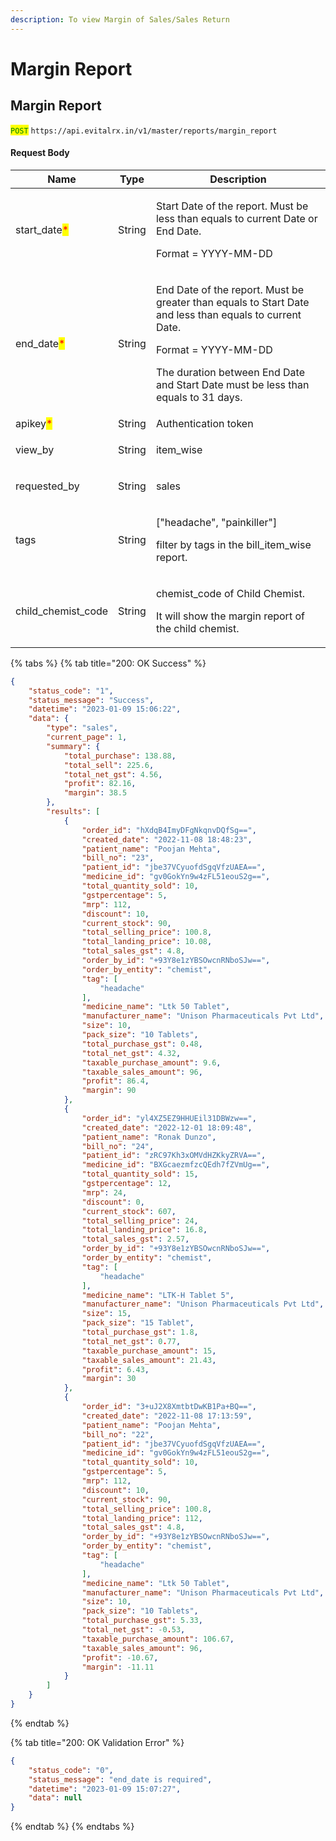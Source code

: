 ```yaml
---
description: To view Margin of Sales/Sales Return
---
```


# Margin Report

## Margin Report&#x20;

<mark style="color:green;">`POST`</mark> `https://api.evitalrx.in/v1/master/reports/margin_report`

#### Request Body

| Name                                          | Type   | Description                                                                                                                                                                                                                                    |
| --------------------------------------------- | ------ | ---------------------------------------------------------------------------------------------------------------------------------------------------------------------------------------------------------------------------------------------- |
| start\_date<mark style="color:red;">\*</mark> | String | <p>Start Date of the report. Must be less than equals to current Date or End Date.</p><p></p><p>Format = YYYY-MM-DD</p>                                                                                                                        |
| end\_date<mark style="color:red;">\*</mark>   | String | <p>End Date of the report. Must be greater than equals to Start Date and less than equals to current Date.</p><p></p><p>Format = YYYY-MM-DD</p><p></p><p>The duration between End Date and Start Date must be less than equals to 31 days.</p> |
| apikey<mark style="color:red;">\*</mark>      | String | Authentication token                                                                                                                                                                                                                           |
| view\_by                                      | String | <p>item_wise | bill_item_wise</p><p></p><p>bill_item_wise: Show the margin on Sales bills.</p><p>item_wise: Show the margin on items.</p><p></p><p>Default Value: bill_item_wise</p><p></p>                                                    |
| requested\_by                                 | String | <p>sales | sale_return</p><p></p><p>sales: Show Sales Margin Report. </p><p>sale_return: Show Sales Return Margin Report.</p><p></p><p>Default: sales</p>                                                                                      |
| tags                                          | String | <p>["headache", "painkiller"]</p><p></p><p>filter by tags in the bill_item_wise report.</p>                                                                                                                                                    |
| child\_chemist\_code                          | String | <p>chemist_code of Child Chemist. </p><p></p><p>It will show the margin report of the child chemist.</p>                                                                                                                                       |

{% tabs %}
{% tab title="200: OK Success" %}
```json
{
    "status_code": "1",
    "status_message": "Success",
    "datetime": "2023-01-09 15:06:22",
    "data": {
        "type": "sales",
        "current_page": 1,
        "summary": {
            "total_purchase": 138.88,
            "total_sell": 225.6,
            "total_net_gst": 4.56,
            "profit": 82.16,
            "margin": 38.5
        },
        "results": [
            {
                "order_id": "hXdqB4ImyDFgNkqnvDQfSg==",
                "created_date": "2022-11-08 18:48:23",
                "patient_name": "Poojan Mehta",
                "bill_no": "23",
                "patient_id": "jbe37VCyuofdSgqVfzUAEA==",
                "medicine_id": "gv0GokYn9w4zFL51eouS2g==",
                "total_quantity_sold": 10,
                "gstpercentage": 5,
                "mrp": 112,
                "discount": 10,
                "current_stock": 90,
                "total_selling_price": 100.8,
                "total_landing_price": 10.08,
                "total_sales_gst": 4.8,
                "order_by_id": "+93Y8e1zYBSOwcnRNboSJw==",
                "order_by_entity": "chemist",
                "tag": [
                    "headache"
                ],
                "medicine_name": "Ltk 50 Tablet",
                "manufacturer_name": "Unison Pharmaceuticals Pvt Ltd",
                "size": 10,
                "pack_size": "10 Tablets",
                "total_purchase_gst": 0.48,
                "total_net_gst": 4.32,
                "taxable_purchase_amount": 9.6,
                "taxable_sales_amount": 96,
                "profit": 86.4,
                "margin": 90
            },
            {
                "order_id": "yl4XZ5EZ9HHUEil31DBWzw==",
                "created_date": "2022-12-01 18:09:48",
                "patient_name": "Ronak Dunzo",
                "bill_no": "24",
                "patient_id": "zRC97Kh3xOMVdHZKkyZRVA==",
                "medicine_id": "BXGcaezmfzcQEdh7fZVmUg==",
                "total_quantity_sold": 15,
                "gstpercentage": 12,
                "mrp": 24,
                "discount": 0,
                "current_stock": 607,
                "total_selling_price": 24,
                "total_landing_price": 16.8,
                "total_sales_gst": 2.57,
                "order_by_id": "+93Y8e1zYBSOwcnRNboSJw==",
                "order_by_entity": "chemist",
                "tag": [
                    "headache"
                ],
                "medicine_name": "LTK-H Tablet 5",
                "manufacturer_name": "Unison Pharmaceuticals Pvt Ltd",
                "size": 15,
                "pack_size": "15 Tablet",
                "total_purchase_gst": 1.8,
                "total_net_gst": 0.77,
                "taxable_purchase_amount": 15,
                "taxable_sales_amount": 21.43,
                "profit": 6.43,
                "margin": 30
            },
            {
                "order_id": "3+uJ2X8XmtbtDwKB1Pa+BQ==",
                "created_date": "2022-11-08 17:13:59",
                "patient_name": "Poojan Mehta",
                "bill_no": "22",
                "patient_id": "jbe37VCyuofdSgqVfzUAEA==",
                "medicine_id": "gv0GokYn9w4zFL51eouS2g==",
                "total_quantity_sold": 10,
                "gstpercentage": 5,
                "mrp": 112,
                "discount": 10,
                "current_stock": 90,
                "total_selling_price": 100.8,
                "total_landing_price": 112,
                "total_sales_gst": 4.8,
                "order_by_id": "+93Y8e1zYBSOwcnRNboSJw==",
                "order_by_entity": "chemist",
                "tag": [
                    "headache"
                ],
                "medicine_name": "Ltk 50 Tablet",
                "manufacturer_name": "Unison Pharmaceuticals Pvt Ltd",
                "size": 10,
                "pack_size": "10 Tablets",
                "total_purchase_gst": 5.33,
                "total_net_gst": -0.53,
                "taxable_purchase_amount": 106.67,
                "taxable_sales_amount": 96,
                "profit": -10.67,
                "margin": -11.11
            }
        ]
    }
}
```
{% endtab %}

{% tab title="200: OK Validation Error" %}
```json
{
    "status_code": "0",
    "status_message": "end_date is required",
    "datetime": "2023-01-09 15:07:27",
    "data": null
}
```
{% endtab %}
{% endtabs %}
